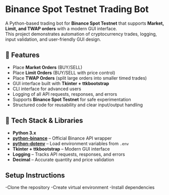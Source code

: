 # Binance Spot Testnet Trading Bot

A Python-based trading bot for **Binance Spot Testnet** that supports **Market, Limit, and TWAP orders** with a modern GUI interface.  
This project demonstrates automation of cryptocurrency trades, logging, input validation, and user-friendly GUI design.


## 🔹 Features

- Place **Market Orders** (BUY/SELL)  
- Place **Limit Orders** (BUY/SELL with price control)  
- Place **TWAP Orders** (split large orders into smaller timed trades)  
- GUI interface built with **Tkinter + ttkbootstrap**  
- CLI interface for advanced users  
- Logging of all API requests, responses, and errors  
- Supports **Binance Spot Testnet** for safe experimentation  
- Structured code for reusability and clear input/output handling  


## 🔹 Tech Stack & Libraries

- **Python 3.x**  
- **[python-binance](https://github.com/sammchardy/python-binance)** – Official Binance API wrapper  
- **[python-dotenv](https://pypi.org/project/python-dotenv/)** – Load environment variables from `.env`  
- **Tkinter + ttkbootstrap** – Modern GUI interface  
- **Logging** – Tracks API requests, responses, and errors  
- **Decimal** – Accurate quantity and price validation  

## Setup Instructions

-Clone the repository
-Create  virtual environment
-Install dependencies


  

